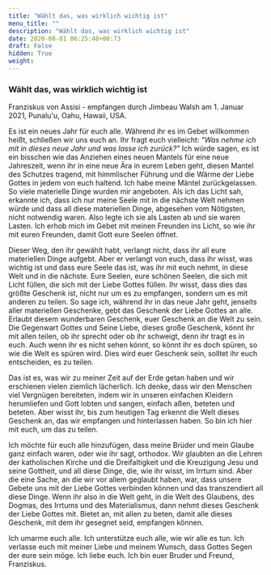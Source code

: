 ```yaml
---
title: "Wählt das, was wirklich wichtig ist"
menu_title: ""
description: "Wählt das, was wirklich wichtig ist"
date: 2020-08-01 06:25:48+00:73
draft: False
hidden: True
weight:
---
```

### Wählt das, was wirklich wichtig ist

Franziskus von Assisi - empfangen durch Jimbeau Walsh am 1. Januar 2021, Punalu'u, Oahu, Hawaii, USA.

Es ist ein neues Jahr für euch alle. Während ihr es im Gebet willkommen heißt, schließen wir uns euch an. Ihr fragt euch vielleicht: *"Was nehme ich mit in dieses neue Jahr und was lasse ich zurück?"* Ich würde sagen, es ist ein bisschen wie das Anziehen eines neuen Mantels für eine neue Jahreszeit, wenn ihr in eine neue Ära in eurem Leben geht, diesen Mantel des Schutzes tragend, mit himmlischer Führung und die Wärme der Liebe Gottes in jedem von euch haltend. Ich habe meine Mäntel zurückgelassen. So viele materielle Dinge wurden mir angeboten. Als ich das Licht sah, erkannte ich, dass ich nur meine Seele mit in die nächste Welt nehmen würde und dass all diese materiellen Dinge, abgesehen vom Nötigsten, nicht notwendig waren. Also legte ich sie als Lasten ab und sie waren Lasten. Ich erhob mich im Gebet mit meinen Freunden ins Licht, so wie ihr mit euren Freunden, damit Gott eure Seelen öffnet.

Dieser Weg, den ihr gewählt habt, verlangt nicht, dass ihr all eure materiellen Dinge aufgebt. Aber er verlangt von euch, dass ihr wisst, was wichtig ist und dass eure Seele das ist, was ihr mit euch nehmt, in diese Welt und in die nächste. Eure Seelen, eure schönen Seelen, die sich mit Licht füllen, die sich mit der Liebe Gottes füllen. Ihr wisst, dass dies das größte Geschenk ist, nicht nur um es zu empfangen, sondern um es mit anderen zu teilen. So sage ich, während ihr in das neue Jahr geht, jenseits aller materiellen Geschenke, gebt das Geschenk der Liebe Gottes an alle. Erlaubt diesem wunderbaren Geschenk, euer Geschenk an die Welt zu sein. Die Gegenwart Gottes und Seine Liebe, dieses große Geschenk, könnt ihr mit allen teilen, ob ihr sprecht oder ob ihr schweigt, denn ihr tragt es in euch. Auch wenn ihr es nicht sehen könnt, so könnt ihr es doch spüren, so wie die Welt es spüren wird. Dies wird euer Geschenk sein, solltet ihr euch entscheiden, es zu teilen.

Das ist es, was wir zu meiner Zeit auf der Erde getan haben und wir erschienen vielen ziemlich lächerlich. Ich denke, dass wir den Menschen viel Vergnügen bereiteten, indem wir in unseren einfachen Kleidern herumliefen und Gott lobten und sangen, einfach aßen, beteten und beteten. Aber wisst ihr, bis zum heutigen Tag erkennt die Welt dieses Geschenk an, das wir empfangen und hinterlassen haben. So bin ich hier mit euch, um das zu teilen.

Ich möchte für euch alle hinzufügen, dass meine Brüder und mein Glaube ganz einfach waren, oder wie ihr sagt, orthodox. Wir glaubten an die Lehren der katholischen Kirche und die Dreifaltigkeit und die Kreuzigung Jesu und seine Gottheit, und all diese Dinge, die, wie ihr wisst, im Irrtum sind. Aber die eine Sache, an die wir vor allem geglaubt haben, war, dass unsere Gebete uns mit der Liebe Gottes verbinden können und das transzendiert all diese Dinge. Wenn ihr also in die Welt geht, in die Welt des Glaubens, des Dogmas, des Irrtums und des Materialismus, dann nehmt dieses Geschenk der Liebe Gottes mit. Bietet an, mit allen zu beten, damit alle dieses Geschenk, mit dem ihr gesegnet seid, empfangen können.

Ich umarme euch alle. Ich unterstütze euch alle, wie wir alle es tun. Ich verlasse euch mit meiner Liebe und meinem Wunsch, dass Gottes Segen der eure sein möge. Ich liebe euch. Ich bin euer Bruder und Freund, Franziskus.
